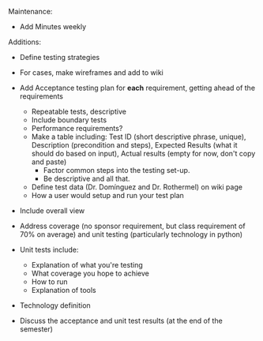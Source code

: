 Maintenance:
- Add Minutes weekly

Additions:
- Define testing strategies
- For cases, make wireframes and add to wiki
- Add Acceptance testing plan for **each** requirement, getting ahead of  the requirements
    - Repeatable tests, descriptive
    - Include boundary tests
    - Performance requirements?
    - Make a table including: Test ID (short descriptive phrase, unique), Description (precondition and steps), Expected Results (what it should do based on input), Actual results (empty for now, don't copy and paste)
         - Factor common steps into the testing set-up.
         - Be descriptive and all that.
    - Define test data (Dr. Domínguez and Dr. Rothermel) on wiki page
    - How a user would setup and run your test plan
- Include overall view
- Address coverage (no sponsor requirement, but class requirement of 70% on average) and unit testing (particularly technology in python)
- Unit tests include:
    - Explanation of what you're testing
    - What coverage you hope to achieve
    - How to run
    - Explanation of tools

- Technology definition

- Discuss the acceptance and unit test results (at the end of the semester)